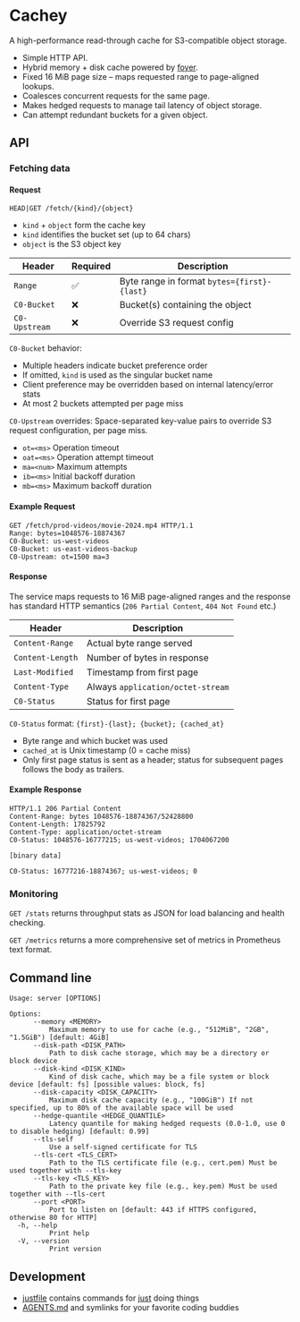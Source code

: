 # Cachey

A high-performance read-through cache for S3-compatible object storage.

- Simple HTTP API.
- Hybrid memory + disk cache powered by [foyer](https://foyer.rs/).
- Fixed 16 MiB page size – maps requested range to page-aligned lookups.
- Coalesces concurrent requests for the same page.
- Makes hedged requests to manage tail latency of object storage.
- Can attempt redundant buckets for a given object.

## API

### Fetching data

#### Request

```
HEAD|GET /fetch/{kind}/{object}
```
- `kind` + `object` form the cache key
- `kind` identifies the bucket set (up to 64 chars)
- `object` is the S3 object key

| Header | Required | Description |
|--------|----------|-------------|
| `Range` | ✅ | Byte range in format `bytes={first}-{last}` |
| `C0-Bucket` | ❌ | Bucket(s) containing the object |
| `C0-Upstream` | ❌ | Override S3 request config |

`C0-Bucket` behavior:
- Multiple headers indicate bucket preference order
- If omitted, `kind` is used as the singular bucket name
- Client preference may be overridden based on internal latency/error stats
- At most 2 buckets attempted per page miss

`C0-Upstream` overrides:
Space-separated key-value pairs to override S3 request configuration, per page miss.
- `ot=<ms>` Operation timeout
- `oat=<ms>` Operation attempt timeout
- `ma=<num>` Maximum attempts
- `ib=<ms>` Initial backoff duration
- `mb=<ms>` Maximum backoff duration

#### Example Request

```http
GET /fetch/prod-videos/movie-2024.mp4 HTTP/1.1
Range: bytes=1048576-18874367
C0-Bucket: us-west-videos
C0-Bucket: us-east-videos-backup
C0-Upstream: ot=1500 ma=3
```

#### Response

The service maps requests to 16 MiB page-aligned ranges and the response has standard HTTP semantics (`206 Partial Content`, `404 Not Found` etc.)

| Header | Description |
|--------|-------------|
| `Content-Range` | Actual byte range served |
| `Content-Length` | Number of bytes in response |
| `Last-Modified` | Timestamp from first page |
| `Content-Type` | Always `application/octet-stream` |
| `C0-Status` | Status for first page |

`C0-Status` format: `{first}-{last}; {bucket}; {cached_at}`
- Byte range and which bucket was used
- `cached_at` is Unix timestamp (0 = cache miss)
- Only first page status is sent as a header; status for subsequent pages follows the body as trailers.

#### Example Response

```http
HTTP/1.1 206 Partial Content
Content-Range: bytes 1048576-18874367/52428800
Content-Length: 17825792
Content-Type: application/octet-stream
C0-Status: 1048576-16777215; us-west-videos; 1704067200

[binary data]

C0-Status: 16777216-18874367; us-west-videos; 0
```

### Monitoring

`GET /stats` returns throughput stats as JSON for load balancing and health checking.

`GET /metrics` returns a more comprehensive set of metrics in Prometheus text format.

## Command line

```
Usage: server [OPTIONS]

Options:
      --memory <MEMORY>
          Maximum memory to use for cache (e.g., "512MiB", "2GB", "1.5GiB") [default: 4GiB]
      --disk-path <DISK_PATH>
          Path to disk cache storage, which may be a directory or block device
      --disk-kind <DISK_KIND>
          Kind of disk cache, which may be a file system or block device [default: fs] [possible values: block, fs]
      --disk-capacity <DISK_CAPACITY>
          Maximum disk cache capacity (e.g., "100GiB") If not specified, up to 80% of the available space will be used
      --hedge-quantile <HEDGE_QUANTILE>
          Latency quantile for making hedged requests (0.0-1.0, use 0 to disable hedging) [default: 0.99]
      --tls-self
          Use a self-signed certificate for TLS
      --tls-cert <TLS_CERT>
          Path to the TLS certificate file (e.g., cert.pem) Must be used together with --tls-key
      --tls-key <TLS_KEY>
          Path to the private key file (e.g., key.pem) Must be used together with --tls-cert
      --port <PORT>
          Port to listen on [default: 443 if HTTPS configured, otherwise 80 for HTTP]
  -h, --help
          Print help
  -V, --version
          Print version
```

## Development

- [justfile](./justfile) contains commands for [just](https://just.systems/man/en/) doing things
- [AGENTS.md](./AGENTS.md) and symlinks for your favorite coding buddies
